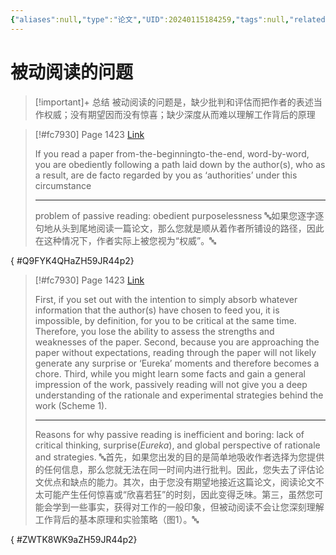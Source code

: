 ```yaml
---
{"aliases":null,"type":"论文","UID":20240115184259,"tags":null,"related":null,"status":null,"banner_icon":"📄","date":"2024-01-15","dg-publish":true,"permalink":"/10-Card/被动阅读的问题/","dgPassFrontmatter":true,"noteIcon":""}
---
```


# 被动阅读的问题

> [!important]+ 总结
> 被动阅读的问题是，缺少批判和评估而把作者的表述当作权威；没有期望因而没有惊喜；缺少深度从而难以理解工作背后的原理
> 


> [!#fc7930] Page 1423 [Link](zotero://open-pdf/library/items/ZH59JR44?page=2&annotation=Q9FYK4QH)
> 
> If you read a paper from-the-beginningto-the-end, word-by-word, you are obediently following a path laid down by the author(s), who as a result, are de facto regarded by you as ‘authorities’ under this circumstance
> 
> ---
> problem of passive reading: obedient purposelessness
> 🔤如果您逐字逐句地从头到尾地阅读一篇论文，那么您就是顺从着作者所铺设的路径，因此在这种情况下，作者实际上被您视为“权威”。🔤
>
{ #Q9FYK4QHaZH59JR44p2}



> [!#fc7930] Page 1423 [Link](zotero://open-pdf/library/items/ZH59JR44?page=2&annotation=ZWTK8WK9)
> 
> First, if you set out with the intention to simply absorb whatever information that the author(s) have chosen to feed you, it is impossible, by definition, for you to be critical at the same time. Therefore, you lose the ability to assess the strengths and weaknesses of the paper. Second, because you are approaching the paper without expectations, reading through the paper will not likely generate any surprise or ‘Eureka’ moments and therefore becomes a chore. Third, while you might learn some facts and gain a general impression of the work, passively reading will not give you a deep understanding of the rationale and experimental strategies behind the work (Scheme 1).
> 
> ---
> Reasons for why passive reading is inefficient and boring: lack of critical thinking, surprise(<i>Eureka</i>), and global perspective of rationale and strategies.
> 🔤首先，如果您出发的目的是简单地吸收作者选择为您提供的任何信息，那么您就无法在同一时间内进行批判。因此，您失去了评估论文优点和缺点的能力。其次，由于您没有期望地接近这篇论文，阅读论文不太可能产生任何惊喜或“欣喜若狂”的时刻，因此变得乏味。第三，虽然您可能会学到一些事实，获得对工作的一般印象，但被动阅读不会让您深刻理解工作背后的基本原理和实验策略（图1）。🔤
>
{ #ZWTK8WK9aZH59JR44p2}

